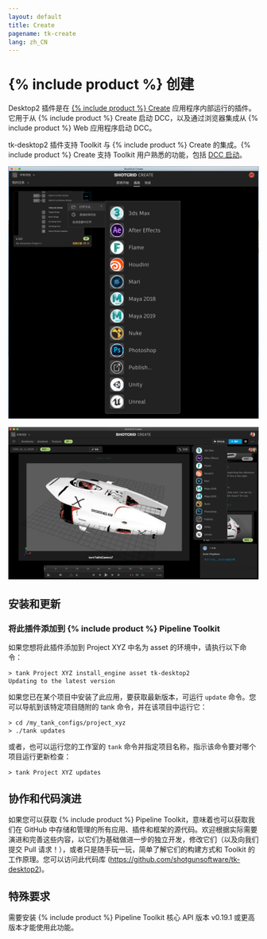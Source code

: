 ```yaml
---
layout: default
title: Create
pagename: tk-create
lang: zh_CN
---
```


# {% include product %} 创建

Desktop2 插件是在 [{% include product %} Create](https://help.autodesk.com/view/SGSUB/CHS/?guid=SG_Supervisor_Artist_sa_create_sa_intro_create_html) 应用程序内部运行的插件。它用于从 {% include product %} Create 启动 DCC，以及通过浏览器集成从 {% include product %} Web 应用程序启动 DCC。

tk-desktop2 插件支持 Toolkit 与 {% include product %} Create 的集成。{% include product %} Create 支持 Toolkit 用户熟悉的功能，包括 [DCC 启动](https://help.autodesk.com/view/SGSUB/CHS/?guid=SG_Supervisor_Artist_sa_create_sa_create_artists_html#launching-your-creative-apps)。

![](../images/engines/create-dcc-01.png)

![](../images/engines/create-dcc-02.png)

## 安装和更新

### 将此插件添加到 {% include product %} Pipeline Toolkit

如果您想将此插件添加到 Project XYZ 中名为 asset 的环境中，请执行以下命令：

```
> tank Project XYZ install_engine asset tk-desktop2
Updating to the latest version
```

如果您已在某个项目中安装了此应用，要获取最新版本，可运行 `update` 命令。您可以导航到该特定项目随附的 tank 命令，并在该项目中运行它：

```
> cd /my_tank_configs/project_xyz
> ./tank updates
```

或者，也可以运行您的工作室的 `tank` 命令并指定项目名称，指示该命令要对哪个项目运行更新检查：

```
> tank Project XYZ updates
```

## 协作和代码演进

如果您可以获取 {% include product %} Pipeline Toolkit，意味着也可以获取我们在 GitHub 中存储和管理的所有应用、插件和框架的源代码。欢迎根据实际需要演进和完善这些内容，以它们为基础做进一步的独立开发，修改它们（以及向我们提交 Pull 请求！），或者只是随手玩一玩，简单了解它们的构建方式和 Toolkit 的工作原理。您可以访问此代码库 (https://github.com/shotgunsoftware/tk-desktop2)。

## 特殊要求

需要安装 {% include product %} Pipeline Toolkit 核心 API 版本 v0.19.1 或更高版本才能使用此功能。